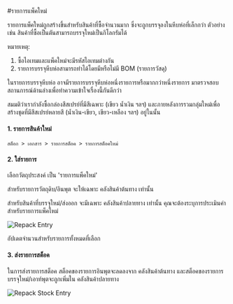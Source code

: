 <!-- add-breadcrumbs -->
#รายการแพ็คใหม่

รายการแพ็คใหม่ถูกสร้างขึ้นสำหรับสินค้าที่ซื้อจำนวนมาก ซึ่งจะถูกบรรจุลงในหีบห่อที่เล็กกว่า ตัวอย่างเช่น สินค้าที่ซื้อเป็นตันสามารถบรรจุใหม่เป็นกิโลกรัมได้

หมายเหตุ:
1. ซื้อไอเทมและแพ็คใหม่จะมีรหัสไอเทมต่างกัน
2. รายการบรรจุหีบห่อสามารถทำได้โดยมีหรือไม่มี BOM (รายการวัสดุ)

ในรายการบรรจุหีบห่อ อาจมีรายการบรรจุหีบห่อหนึ่งรายการหรือมากกว่าหนึ่งรายการ มาตรวจสอบสถานการณ์ด้านล่างเพื่อทำความเข้าใจเรื่องนี้กันดีกว่า

สมมติว่าเรากำลังซื้อกล่องสีสเปรย์ที่มีสีเฉพาะ (เขียว น้ำเงิน ฯลฯ) และภายหลังการรวมกลุ่มใหม่เพื่อสร้างชุดที่มีสีสเปรย์หลายสี (น้ำเงิน-เขียว, เขียว-เหลือง ฯลฯ) อยู่ในนั้น

#### 1. รายการสินค้าใหม่

`สต็อก > เอกสาร > รายการสต็อค > รายการสต็อคใหม่`

#### 2. ใส่รายการ

เลือกวัตถุประสงค์ เป็น 'รายการแพ็คใหม่'

สำหรับรายการวัตถุดิบ/อินพุต จะให้เฉพาะ คลังสินค้าต้นทาง เท่านั้น

สำหรับสินค้าที่บรรจุใหม่/ส่งออก จะมีเฉพาะ คลังสินค้าปลายทาง เท่านั้น คุณจะต้องระบุการประเมินค่าสำหรับรายการแพ็คใหม่

<img alt="Repack Entry" class="screenshot" src="{{docs_base_url}}/assets/img/articles/repack-1.png">

อัปเดตจำนวนสำหรับรายการทั้งหมดที่เลือก

#### 3. ส่งรายการสต็อค

ในการส่งรายการสต็อค สต็อคของรายการอินพุตจะลดลงจาก คลังสินค้าต้นทาง และสต็อคของรายการบรรจุใหม่/เอาท์พุตจะถูกเพิ่มใน คลังสินค้าปลายทาง

<img alt="Repack Stock Entry" class="screenshot" src="{{docs_base_url}}/assets/img/articles/repack-2.png">

<!-- markdown --> 